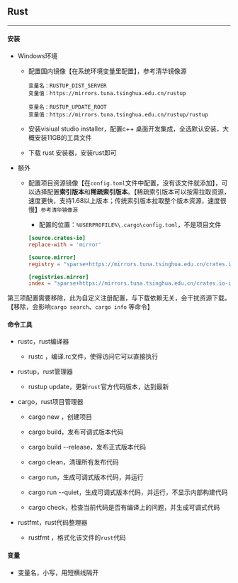 ## Rust

---

#### 安装

- Windows环境
  
  - 配置国内镜像【在系统环境变量里配置】，参考清华镜像源
    
    ```context
    变量名：RUSTUP_DIST_SERVER
    变量值：https://mirrors.tuna.tsinghua.edu.cn/rustup
    
    变量名：RUSTUP_UPDATE_ROOT
    变量值：https://mirrors.tuna.tsinghua.edu.cn/rustup/rustup
    ```
  
  - 安装visiual studio installer，配置c++ 桌面开发集成，全选默认安装，大概安装11GB的工具文件
  
  - 下载 rust 安装器，安装rust即可

- 额外
  
  - 配置项目资源镜像【在`config.toml`文件中配置，没有该文件就添加】，可以选择配置**索引版本**和**稀疏索引版本**。【稀疏索引版本可以按需拉取资源，速度更快，支持1.68以上版本；传统索引版本拉取整个版本资源，速度很慢】`参考清华镜像源`
    
    - 配置的位置：`%USERPROFILE%\.cargo\config.toml`，不是项目文件
    
    ```toml
    [source.crates-io]
    replace-with = 'mirror'
    
    [source.mirror]
    registry = "sparse+https://mirrors.tuna.tsinghua.edu.cn/crates.io-index/"
    
    [registries.mirror]
    index = "sparse+https://mirrors.tuna.tsinghua.edu.cn/crates.io-index/"
    ```

第三项配置需要移除，此为自定义注册配置，与下载依赖无关，会干扰资源下载。【移除，会影响`cargo search`、`cargo info` 等命令】

#### 命令工具

- rustc，rust编译器
  
  - rustc <fileName>，编译.rc文件，使得访问它可以直接执行

- rustup，rust管理器
  
  - rustup update，更新`rust`官方代码版本，达到最新

- cargo，rust项目管理器
  
  - cargo new <Name>，创建项目
  
  - cargo build，发布可调式版本代码
  
  - cargo build --release，发布正式版本代码
  
  - cargo clean，清理所有发布代码
  
  - cargo run，生成可调式版本代码，并运行
  
  - cargo run --quiet，生成可调式版本代码，并运行，不显示内部构建代码
  
  - cargo check，检查当前代码是否有编译上的问题，并生成可调式代码

- rustfmt，rust代码整理器
  
  - rustfmt <fileName>，格式化该文件的`rust`代码

#### 变量

- 变量名，小写，用短横线隔开
